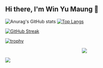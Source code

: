## Hi there, I'm Win Yu Maung 👋

![Anurag's GitHub stats](https://github-readme-stats.vercel.app/api?username=Kusk24&show_icons=true&theme=tokyonight)
[![Top Langs](https://github-readme-stats.vercel.app/api/top-langs/?username=Kusk24&layout=pie)](https://github.com/anuraghazra/github-readme-stats)

[![GitHub Streak](https://streak-stats.demolab.com/?user=Kusk24&theme=dark)](https://git.io/streak-stats)

[![trophy](https://github-profile-trophy.vercel.app/?username=Kusk24&theme=onedark)](https://github.com/Kusk24github-profile-trophy)

<p align="center">
  <img src="https://capsule-render.vercel.app/api?type=waving&color=gradient&height=100&section=footer" />
</p>

![](https://komarev.com/ghpvc/?username=Kusk24)
